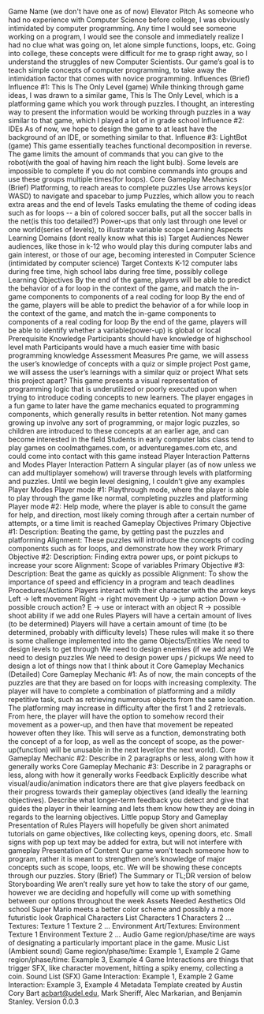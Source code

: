 Game Name (we don't have one as of now)
Elevator Pitch
As someone who had no experience with Computer Science before college, I was obviously intimidated by computer programming. Any time I would see someone working on a program, I would see the console and immediately realize I had no clue what was going on, let alone simple functions, loops, etc. Going into college, these concepts were difficult for me to grasp right away, so I understand the struggles of new Computer Scientists. Our game’s goal is to teach simple concepts of computer programming, to take away the intimidation factor that comes with novice programming.
Influences (Brief)
Influence #1:
This Is The Only Level (game)
While thinking through game ideas, I was drawn to a similar game, This Is The Only Level, which is a platforming game which you work through puzzles. I thought, an interesting way to present the information would be working through puzzles in a way similar to that game, which I played a lot of in grade school
Influence #2:
IDEs
As of now, we hope to design the game to at least have the background of an IDE, or something similar to that.
Influence #3:
LightBot (game)
This game essentially teaches functional decomposition in reverse. The game limits the amount of commands that you can give to the robot(with the goal of having him reach the light bulb). Some levels are impossible to complete if you do not combine commands into groups and use these groups multiple times(for loops).
Core Gameplay Mechanics (Brief)
Platforming, to reach areas to complete puzzles
Use arrows keys(or WASD) to navigate and spacebar to jump
Puzzles, which allow you to reach extra areas and the end of levels
Tasks emulating the theme of coding ideas such as for loops -- a bin of colored soccer balls, put all the soccer balls in the net(is this too detailed?)
Power-ups that only last through one level or one world(series of levels), to illustrate variable scope
Learning Aspects
Learning Domains
(dont really know what this is)
Target Audiences
Newer audiences, like those in k-12 who would play this during computer labs and gain interest, or those of our age, becoming interested in Computer Science (intimidated by computer science)
Target Contexts
K-12 computer labs during free time, high school labs during free time, possibly college 
Learning Objectives
By the end of the game, players will be able to predict the behavior of a for loop in the context of the game, and match the in-game components to components of a real coding for loop
By the end of the game, players will be able to predict the behavior of a for while loop in the context of the game, and match the in-game components to components of a real coding for loop
By the end of the game, players will be able to identify whether a variable(power-up) is global or local
Prerequisite Knowledge
Participants should have knowledge of highschool level math
Participants would have a much easier time with basic programming knowledge
Assessment Measures
Pre game, we will assess the user’s knowledge of concepts with a quiz or simple project
Post game, we will assess the user’s learnings with a similar quiz or project
What sets this project apart?
This game presents a visual representation of programming logic that is underutilized or poorly executed upon when trying to introduce coding concepts to new learners. The player engages in a fun game to later have the game mechanics equated to programming components, which generally results in better retention.
Not many games growing up involve any sort of programming, or major logic puzzles, so children are introduced to these concepts at an earlier age, and can become interested in the field
Students in early computer labs class tend to play games on coolmathgames.com, or adventuregames.com etc, and could come into contact with this game instead
Player Interaction Patterns and Modes
Player Interaction Pattern
A singular player (as of now unless we can add multiplayer somehow) will traverse through levels with platforming and puzzles. Until we begin level designing, I couldn’t give any examples
Player Modes
Player mode #1: Playthrough mode, where the player is able to play through the game like normal, completing puzzles and platforming
Player mode #2: Help mode, where the player is able to consult the game for help, and direction, most likely coming through after a certain number of attempts, or a time limit is reached
Gameplay Objectives
Primary Objective #1:
Description: Beating the game, by getting past the puzzles and platforming
Alignment: These puzzles will introduce the concepts of coding components such as for loops, and demonstrate how they work
Primary Objective #2:
Description: Finding extra power ups, or point pickups to increase your score
Alignment: Scope of variables 
Primary Objective #3:
Description: Beat the game as quickly as possible
Alignment: To show the importance of speed and efficiency in a program and teach deadlines
Procedures/Actions
Players interact with their character with the arrow keys
Left → left movement
Right → right movement
Up → jump action
Down → possible crouch action?
E → use or interact with an object
R → possible shoot ability if we add one
Rules
Players will have a certain amount of lives (to be determined)
Players will have a certain amount of time (to be determined, probably with difficulty levels)
These rules will make it so there is some challenge implemented into the game
Objects/Entities
We need to design levels to get through
We need to design enemies (if we add any)
We need to design puzzles
We need to design power ups / pickups
We need to design a lot of things now that I think about it
Core Gameplay Mechanics (Detailed)
Core Gameplay Mechanic #1: As of now, the main concepts of the puzzles are that they are based on for loops with increasing complexity. The player will have to complete a combination of platforming and a mildly repetitive task, such as retrieving numerous objects from the same location. The platforming may increase in difficulty after the first 1 and 2 retrievals. From here, the player will have the option to somehow record their movement as a power-up, and then have that movement be repeated however often they like. This will serve as a function, demonstrating both the concept of a for loop, as well as the concept of scope, as the power-up(function) will be unusable in the next level(or the next world).
Core Gameplay Mechanic #2: Describe in 2 paragraphs or less, along with how it generally works
Core Gameplay Mechanic #3: Describe in 2 paragraphs or less, along with how it generally works
Feedback
Explicitly describe what visual/audio/animation indicators there are that give players feedback on their progress towards their gameplay objectives (and ideally the learning objectives).
Describe what longer-term feedback you detect and give that guides the player in their learning and lets them know how they are doing in regards to the learning objectives.
Little popup 
Story and Gameplay
Presentation of Rules
Players will hopefully be given short animated tutorials on game objectives, like collecting keys, opening doors, etc. Small signs with pop up text may be added for extra, but will not interfere with gameplay
Presentation of Content
Our game won’t teach someone how to program, rather it is meant to strengthen one’s knowledge of major concepts such as scope, loops, etc. We will be showing these concepts through our puzzles.
Story (Brief)
The Summary or TL;DR version of below
Storyboarding
We aren’t really sure yet how to take the story of our game, however we are deciding and hopefully will come up with something between our options throughout the week
Assets Needed
Aesthetics
Old school Super Mario meets a better color scheme and possibly a more futuristic look
Graphical
Characters List
Characters 1
Characters 2
...
Textures:
Texture 1
Texture 2
...
Environment Art/Textures:
Environment Texture 1
Environment Texture 2
...
Audio
Game region/phase/time are ways of designating a particularly important place in the game.
Music List (Ambient sound)
Game region/phase/time: Example 1, Example 2
Game region/phase/time: Example 3, Example 4
Game Interactions are things that trigger SFX, like character movement, hitting a spiky enemy, collecting a coin.
Sound List (SFX)
Game Interaction: Example 1, Example 2
Game Interaction: Example 3, Example 4
Metadata
Template created by Austin Cory Bart acbart@udel.edu, Mark Sheriff, Alec Markarian, and Benjamin Stanley.
Version 0.0.3

